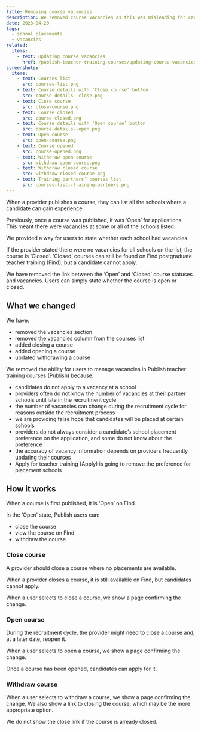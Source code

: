 ```yaml
---
title: Removing course vacancies
description: We removed course vacancies as this was misleading for candidates
date: 2023-04-20
tags:
  - school placements
  - vacancies
related:
  items:
    - text: Updating course vacancies
      href: /publish-teacher-training-courses/updating-course-vacancies/
screenshots:
  items:
    - text: Courses list
      src: courses-list.png
    - text: Course details with ‘Close course’ button
      src: course-details--close.png
    - text: Close course
      src: close-course.png
    - text: Course closed
      src: course-closed.png
    - text: Course details with ‘Open course’ button
      src: course-details--open.png
    - text: Open course
      src: open-course.png
    - text: Course opened
      src: course-opened.png
    - text: Withdraw open course
      src: withdraw-open-course.png
    - text: Withdraw closed course
      src: withdraw-closed-course.png
    - text: Training partners’ courses list
      src: courses-list--training-partners.png
---
```


When a provider publishes a course, they can list all the schools where a candidate can gain experience.

Previously, once a course was published, it was ‘Open’ for applications. This meant there were vacancies at some or all of the schools listed.

We provided a way for users to state whether each school had vacancies.

If the provider stated there were no vacancies for all schools on the list, the course is ‘Closed’. ‘Closed’ courses can still be found on Find postgraduate teacher training (Find), but a candidate cannot apply.

We have removed the link between the ‘Open’ and ‘Closed’ course statuses and vacancies. Users can simply state whether the course is open or closed.

## What we changed

We have:

- removed the vacancies section
- removed the vacancies column from the courses list
- added closing a course
- added opening a course
- updated withdrawing a course

We removed the ability for users to manage vacancies in Publish teacher training courses (Publish) because:

- candidates do not apply to a vacancy at a school
- providers often do not know the number of vacancies at their partner schools until late in the recruitment cycle
- the number of vacancies can change during the recruitment cycle for reasons outside the recruitment process
- we are providing false hope that candidates will be placed at certain schools
- providers do not always consider a candidate’s school placement preference on the application, and some do not know about the preference
- the accuracy of vacancy information depends on providers frequently updating their courses
- Apply for teacher training (Apply) is going to remove the preference for placement schools

## How it works

When a course is first published, it is ‘Open’ on Find.

In the ‘Open’ state, Publish users can:

- close the course
- view the course on Find
- withdraw the course

### Close course

A provider should close a course where no placements are available.

When a provider closes a course, it is still available on Find, but candidates cannot apply.

When a user selects to close a course, we show a page confirming the change.

### Open course

During the recruitment cycle, the provider might need to close a course and, at a later date, reopen it.

When a user selects to open a course, we show a page confirming the change.

Once a course has been opened, candidates can apply for it.

### Withdraw course

When a user selects to withdraw a course, we show a page confirming the change. We also show a link to closing the course, which may be the more appropriate option.

We do not show the close link if the course is already closed.
